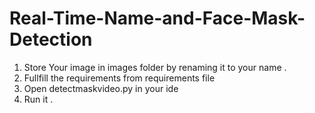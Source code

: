 # Real-Time-Name-and-Face-Mask-Detection

1. Store Your image in images folder by renaming it to your name .
2. Fullfill the requirements from requirements file
3. Open detectmaskvideo.py in your ide 
4. Run it .
